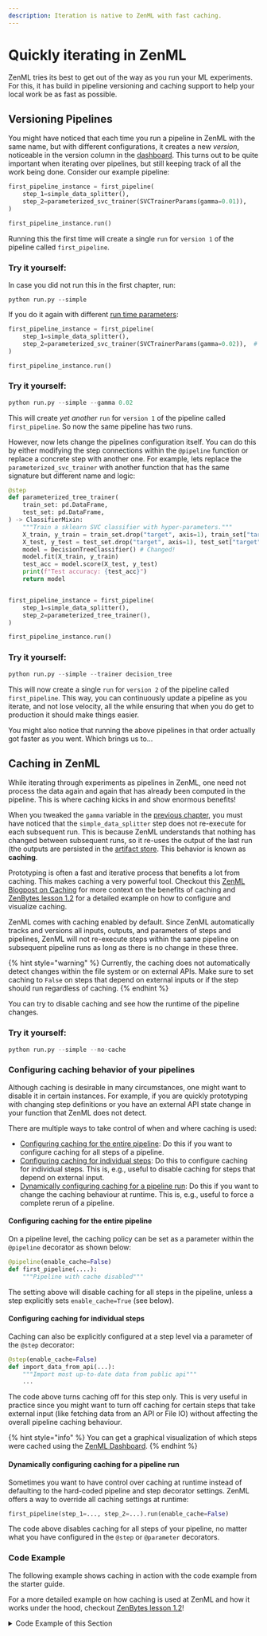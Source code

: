 ```yaml
---
description: Iteration is native to ZenML with fast caching.
---
```


# Quickly iterating in ZenML

ZenML tries its best to get out of the way as you run your ML experiments. For this, it has
build in pipeline versioning and caching support to help your local work be as fast as
possible.

## Versioning Pipelines

You might have noticed that each time you run a pipeline in ZenML with the same name, but with
different configurations, it creates a new *version*, noticeable in the version column in the
[dashboard](dashboard.md). This turns out to be quite important when iterating over pipelines, but
still keeping track of all the work being done. Consider our example pipeline:

```python
first_pipeline_instance = first_pipeline(
    step_1=simple_data_splitter(),
    step_2=parameterized_svc_trainer(SVCTrainerParams(gamma=0.01)),
)

first_pipeline_instance.run()
```

Running this the first time will create a single `run` for `version 1` of the pipeline called `first_pipeline`. 

### Try it yourself:

In case you did not run this in the first chapter, run:

```shell
python run.py --simple
```

If you do it again with different [run time parameters](parameters.md):

```python
first_pipeline_instance = first_pipeline(
    step_1=simple_data_splitter(),
    step_2=parameterized_svc_trainer(SVCTrainerParams(gamma=0.02)),  # Changed!
)

first_pipeline_instance.run()
```

### Try it yourself:

```python
python run.py --simple --gamma 0.02
```

This will create *yet another* `run` for `version 1` of the pipeline called `first_pipeline`. So
now the same pipeline has two runs.

However, now lets change the pipelines configuration itself. You can do this by either modifying
the step connections within the `@pipeline` function or replace a concrete step with another one.
For example, lets replace the `parameterized_svc_trainer` with another function that has the same signature but different name and logic:

```python
@step
def parameterized_tree_trainer(
    train_set: pd.DataFrame,
    test_set: pd.DataFrame,
) -> ClassifierMixin:
    """Train a sklearn SVC classifier with hyper-parameters."""
    X_train, y_train = train_set.drop("target", axis=1), train_set["target"]
    X_test, y_test = test_set.drop("target", axis=1), test_set["target"]
    model = DecisionTreeClassifier() # Changed!
    model.fit(X_train, y_train)
    test_acc = model.score(X_test, y_test)
    print(f"Test accuracy: {test_acc}")
    return model


first_pipeline_instance = first_pipeline(
    step_1=simple_data_splitter(),
    step_2=parameterized_tree_trainer(),
)

first_pipeline_instance.run()
```

### Try it yourself:

```python
python run.py --simple --trainer decision_tree
```

This will now create a single `run` for `version 2` of the pipeline called `first_pipeline`. This
way, you can continuously update a pipeline as you iterate, and not lose velocity, all the while
ensuring that when you do get to production it should make things easier.

You might also notice that running the above pipelines in that order actually got faster as you went. Which brings us to...

## Caching in ZenML

While iterating through experiments as pipelines in ZenML,
one need not process the data again and again that has already been computed in the pipeline. This is where caching kicks in and show enormous benefits!

When you tweaked the `gamma` variable in the [previous chapter](./parameters.md), you must have noticed that the 
`simple_data_splitter` step does not re-execute for each subsequent run.  This is because ZenML 
understands that nothing has changed between subsequent runs, so it re-uses the output of the last 
run (the outputs are persisted in the [artifact store](../../component-gallery/artifact-stores/artifact-stores.md). 
This behavior is known as **caching**.

Prototyping is often a fast and iterative process that
benefits a lot from caching. This makes caching a very powerful tool.
Checkout this [ZenML Blogpost on Caching](https://blog.zenml.io/caching-ml-pipelines/)
for more context on the benefits of caching and 
[ZenBytes lesson 1.2](https://github.com/zenml-io/zenbytes/blob/main/1-2_Artifact_Lineage.ipynb)
for a detailed example on how to configure and visualize caching.

ZenML comes with caching enabled by default. Since ZenML automatically tracks
and versions all inputs, outputs, and parameters of steps and pipelines, ZenML
will not re-execute steps within the same pipeline on subsequent pipeline runs
as long as there is no change in these three.

{% hint style="warning" %}
Currently, the caching does not automatically detect changes within the file
system or on external APIs. Make sure to set caching to `False` on steps that
depend on external inputs or if the step should run regardless of caching.
{% endhint %}

You can try to disable caching and see how the runtime of the pipeline changes.

### Try it yourself:

```python
python run.py --simple --no-cache
```

### Configuring caching behavior of your pipelines

Although caching is desirable in many circumstances, one might want to disable
it in certain instances. For example, if you are quickly prototyping with
changing step definitions or you have an external API state change in your
function that ZenML does not detect.

There are multiple ways to take control of when and where caching is used:
- [Configuring caching for the entire pipeline](#configuring-caching-for-the-entire-pipeline):
Do this if you want to configure caching for all steps of a pipeline.
- [Configuring caching for individual steps](#configuring-caching-for-individual-steps):
Do this to configure caching for individual steps. This is, e.g., useful to 
disable caching for steps that depend on external input.
- [Dynamically configuring caching for a pipeline run](#dynamically-configuring-caching-for-a-pipeline-run):
Do this if you want to change the caching behaviour at runtime. This is, e.g.,
useful to force a complete rerun of a pipeline.

#### Configuring caching for the entire pipeline

On a pipeline level, the caching policy can be set as a parameter within the
`@pipeline` decorator as shown below:

```python
@pipeline(enable_cache=False)
def first_pipeline(....):
    """Pipeline with cache disabled"""
```

The setting above will disable caching for all steps in the pipeline, unless a 
step explicitly sets `enable_cache=True` (see below).

#### Configuring caching for individual steps

Caching can also be explicitly configured at a step level via a parameter of the
`@step` decorator:

```python
@step(enable_cache=False)
def import_data_from_api(...):
    """Import most up-to-date data from public api"""
    ...
```

The code above turns caching off for this step only. This is very useful in
practice since you might want to turn off caching for certain steps that take 
external input (like fetching data from an API or File IO) without affecting the
overall pipeline caching behaviour.

{% hint style="info" %}
You can get a graphical visualization of which steps were cached using
the [ZenML Dashboard](./pipelines.md).
{% endhint %}

#### Dynamically configuring caching for a pipeline run

Sometimes you want to have control over caching at runtime instead of defaulting
to the hard-coded pipeline and step decorator settings.
ZenML offers a way to override all caching settings at runtime:

```python
first_pipeline(step_1=..., step_2=...).run(enable_cache=False)
```

The code above disables caching for all steps of your pipeline, no matter what
you have configured in the `@step` or `@parameter` decorators.

### Code Example

The following example shows caching in action with the code example from the
starter guide.

For a more detailed example on how caching is used at ZenML and how it works
under the hood, checkout 
[ZenBytes lesson 1.2](https://github.com/zenml-io/zenbytes/blob/main/1-2_Artifact_Lineage.ipynb)!

<details>
<summary>Code Example of this Section</summary>

```python
pd.DataFrame
from sklearn.base import ClassifierMixin
from sklearn.datasets import load_wine
from sklearn.model_selection import train_test_split
from sklearn.svm import SVC

from zenml.steps import BaseParameters, Output, step
from zenml.pipelines import pipeline

class SVCTrainerParams(BaseParameters):
    """Trainer params"""
    gamma: float = 0.001


@step
def simple_data_splitter() -> Output(train_set=pd.DataFrame, test_set=pd.DataFrame):
    # Load the wine dataset
    dataset = load_wine(as_frame=True).frame

    # Split the dataset into training and dev subsets
    train_set, test_set = train_test_split(
        dataset,
    )
    return train_set, test_set


@step(enable_cache=False)  # never cache this step, always retrain
@step
def parameterized_svc_trainer(
    params: SVCTrainerParams,
    train_set: pd.DataFrame,
    test_set: pd.DataFrame,
) -> ClassifierMixin:
    """Train a sklearn SVC classifier with hyper-parameters."""
    X_train, y_train = train_set.drop("target", axis=1), train_set["target"]
    X_test, y_test = test_set.drop("target", axis=1), test_set["target"]
    model = SVC(gamma=params.gamma) # Parameterized!
    model.fit(X_train, y_train)
    test_acc = model.score(X_test, y_test)
    print(f"Test accuracy: {test_acc}")
    return model


@pipeline
def first_pipeline(step_1, step_2):
    train_set, test_set = step_1()
    step_2(train_set, test_set)


first_pipeline_instance = first_pipeline(
    step_1=simple_data_splitter(),
    step_2=parameterized_svc_trainer(),
)

# The pipeline is executed for the first time, so all steps are run.
first_pipeline_instance.run()

# Step one will use cache, step two will rerun due to the decorator config
first_pipeline_instance.run()

# The complete pipeline will be rerun
first_pipeline_instance.run(enable_cache=False)
```

#### Expected Output Run 1:

```
Creating run for pipeline: first_pipeline
Cache enabled for pipeline first_pipeline
Using stack default to run pipeline first_pipeline...
Step simple_data_splitter has started.
Step simple_data_splitter has finished in 0.135s.
Step parameterized_svc_trainer has started.
Step parameterized_svc_trainer has finished in 0.109s.
Pipeline run first_pipeline-07_Jul_22-12_05_54_573248 has finished in 0.417s.
```

#### Expected Output Run 2:

```
Creating run for pipeline: first_pipeline
Cache enabled for pipeline first_pipeline
Using stack default to run pipeline first_pipeline...
Step simple_data_splitter has started.
Using cached version of simple_data_splitter.
Step simple_data_splitter has finished in 0.014s.
Step parameterized_svc_trainer has started.
Step parameterized_svc_trainer has finished in 0.051s.
Pipeline run first_pipeline-07_Jul_22-12_05_55_813554 has finished in 0.161s.
```

#### Expected Output Run 3:

```
Creating run for pipeline: first_pipeline
Cache enabled for pipeline first_pipeline
Using stack default to run pipeline first_pipeline...
Runtime configuration overwriting the pipeline cache settings to enable_cache=False for this pipeline run. The default caching strategy is retained for future pipeline runs.
Step simple_data_splitter has started.
Step simple_data_splitter has finished in 0.078s.
Step parameterized_svc_trainer has started.
Step parameterized_svc_trainer has finished in 0.048s.
Pipeline run first_pipeline-07_Jul_22-12_05_56_718489 has finished in 0.219s.
```

</details>

